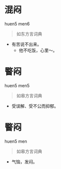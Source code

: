 # 混闷
huen5 men6
> 如东方言词典
- 有苦说不出来。
  - 他不吃饭，心里～。

# 睯闷
huen5 men5
> 如皋方言词典
- 受误解、受不公而抑郁。

# 睯闷
huen5 men
> 如皋方言词典
- 气恼，发闷。
